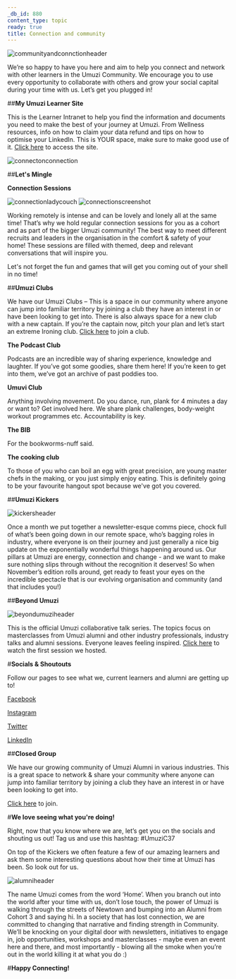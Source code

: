 ```yaml
---
_db_id: 880
content_type: topic
ready: true
title: Connection and community
---
```


![communityandconnctionheader](Community_Connection.png)

We’re so happy to have you here and aim to help you connect and network with other learners in the Umuzi Community. We encourage you to use every opportunity to collaborate with others and grow your social capital during your time with us.
Let’s get you plugged in!

##**My Umuzi Learner Site**

This is the Learner Intranet to help you find the information and documents you need to make the best of your journey at Umuzi. From Wellness resources, info on how to claim your data refund and tips on how to optimise your LinkedIn. This is YOUR space, make sure to make good use of it. [Click here](https://sites.google.com/umuzi.org/umuzi-recruits-home/whats-news?authuser=1) to access the site.

![connectonconnection](Connection_connection.png)

##**Let's Mingle**

**Connection Sessions**

![connectionladycouch](Connection_ladycouch.png) ![connectionscreenshot](Connection_Screenshot.png)

Working remotely is intense and can be lovely and lonely all at the same time! That’s why we hold regular connection sessions for you as a cohort and as part of the bigger Umuzi community!
The best way to meet different recruits and leaders in the organisation in the comfort & safety of your home! These sessions are filled with themed, deep and relevant conversations that will inspire you. 

Let's not forget the fun and games that will get you coming out of your shell in no time!

##**Umuzi Clubs**

We have our Umuzi Clubs – This is a space in our community where anyone can jump into familiar territory by joining a club they have an interest in or have been looking to get into. There is also always space for a new club with a new captain. If you’re the captain now, pitch your plan and let’s start an extreme Ironing club. [Click here](https://docs.google.com/document/d/1enVkEgaxvWwhODBHEYWHFMrjJ3zL6L_VCEBE6gwit8A/edit) to join a club.

**The Podcast Club**

Podcasts are an incredible way of sharing experience, knowledge and laughter. If you’ve got some goodies, share them here! If you’re keen to get into them, we’ve got an archive of past poddies too. 


**Umuvi Club**

Anything involving movement. Do you dance, run, plank for 4 minutes a day or want to? Get involved here. We share plank challenges, body-weight workout programmes etc. Accountability is key.


**The BIB**

For the bookworms-nuff said.


**The cooking club**

To those of you who can boil an egg with great precision, are young master chefs in the making, or you just simply enjoy eating. This is definitely going to be your favourite hangout spot because we've got you covered.

##**Umuzi Kickers**

![kickersheader](Kickers_header.png)

Once a month we put together a newsletter-esque comms piece, chock full of what’s been going down in our remote space, who’s bagging roles in industry, where everyone is on their journey and just generally a nice big update on the exponentially wonderful things happening around us. Our pillars at Umuzi are energy, connection and change - and we want to make sure nothing slips through without the recognition it deserves! So when November’s edition rolls around, get ready to feast your eyes on the incredible spectacle that is our evolving organisation and community (and that includes you!)

##**Beyond Umuzi**

![beyondumuziheader](Beyond_Umuzi_header.png)

This is the official Umuzi collaborative talk series. The topics focus on masterclasses from Umuzi alumni and other industry professionals, industry talks and alumni sessions. Everyone leaves feeling inspired.
[Click here](https://www.youtube.com/watch?v=jS-UcDK-bBA&list=PLybRNzuiivp8hFddaNO1iz3oeuo2uPU8_) to watch the first session we hosted.

#**Socials & Shoutouts**

Follow our pages to see what we, current learners and alumni are getting up to!

[Facebook](https://www.facebook.com/UmuziOrg?_rdc=1&_rdr)

[Instagram](https://www.instagram.com/umuziorg/)

[Twitter](https://twitter.com/UmuziOrg?ref_src=twsrc%5Egoogle%7Ctwcamp%5Eserp%7Ctwgr%5Eauthor)

[LinkedIn](https://www.linkedin.com/company/umuzi-photo-club/mycompany/?viewAsMember=true)

##**Closed Group**

We have our growing community of Umuzi Alumni in various industries. This is a great space to network & share your  community where anyone can jump into familiar territory by joining a club they have an interest in or have been looking to get into.

[Click here](https://docs.google.com/document/d/1HH1zDwUrZCtvOW9SJ2EPCxsQWp6SkptcHj_Qjt0z3gU/edit) to join.

#**We love seeing what you're doing!**

Right, now that you know where we are, let’s get you on the socials and shouting us out! Tag us and use this hashtag:
#UmuziC37

On top of the Kickers we often feature a few of our amazing learners and ask them some interesting questions about how their time at Umuzi has been. So look out for us.

![alumniheader](Alumni_header.png)

The name Umuzi comes from the word ‘Home’. When you branch out into the world after your time with us, don’t lose touch, the power of Umuzi is walking through the streets of Newtown and bumping into an Alumni from Cohort 3 and saying hi. In a society that has lost connection, we are committed to changing that narrative and finding strength in Community.
We’ll be knocking on your digital door with newsletters, initiatives to engage in, job opportunities, workshops and masterclasses - maybe even an event here and there, and most importantly - blowing all the smoke when you’re out in the world killing it at what you do :) 

#**Happy Connecting!**

